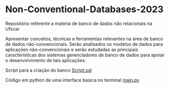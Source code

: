 # Non-Conventional-Databases-2023

Repositório referente a materia de banco de dados não relacionais na Ufscar

Apresentar conceitos, técnicas e ferramentas relevantes na área de banco de dados não-convencionais. Serão analisados os modelos de dados para aplicações não-convencionais e serão estudadas as principais características dos sistemas gerenciadores de banco de dados para apoiar o desenvolvimento de tais aplicações.

Script para a criação do banco [Script.sql](./Script.sql)

Código em python de uma interface basica no terminal [main.py](./main.py)
